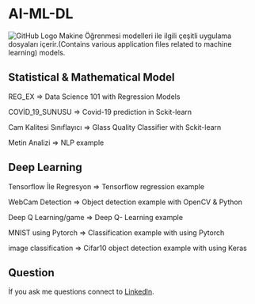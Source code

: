 # AI-ML-DL
![GitHub Logo](https://www.surveycto.com/wp-content/uploads/2018/04/ai-and-dev.jpg)
Makine Öğrenmesi modelleri ile ilgili çeşitli uygulama dosyaları içerir.(Contains various application files related to machine learning) models.
## Statistical & Mathematical Model

REG_EX => Data Science 101 with Regression Models

COVİD_19_SUNUSU => Covid-19 prediction in Sckit-learn 

Cam Kalitesi Sınıflayıcı => Glass Quality Classifier with Sckit-learn 

Metin Analizi => NLP example
## Deep Learning

Tensorflow İle Regresyon => Tensorflow regression example

WebCam Detection => Object detection example with OpenCV & Python

Deep Q Learning/game => Deep Q- Learning example 

MNIST using Pytorch => Classification example with using  Pytorch

image classification => Cifar10 object detection example with using Keras

## Question
 İf you ask me questions connect to [Linkedln](linkedin.com/in/burak-uğur).
